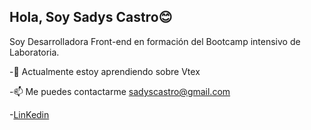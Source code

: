 <h2> Hola, Soy  Sadys Castro😊 </h2>


Soy Desarrolladora Front-end en formación del Bootcamp intensivo de Laboratoria.
<!--
**SADYSCASTROC/SADYSCASTROC** is a ✨ _special_ ✨ repository because its `README.md` (this file) appears on your GitHub profile. -->


-🌱 Actualmente estoy aprendiendo sobre Vtex

-📫 Me puedes contactarme  sadyscastro@gmail.com

-[LinKedin](https://www.linkedin.com/in/sadys-maria-castro-cardenas-809721231/)



